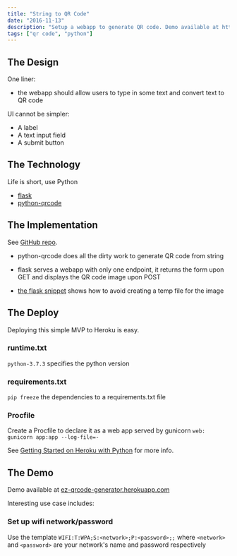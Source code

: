 ```yaml
---
title: "String to QR Code"
date: "2016-11-13"
description: "Setup a webapp to generate QR code. Demo available at https://ez-qrcode-generator.herokuapp.com/"
tags: ["qr code", "python"]
---
```


## The Design

One liner:

- the webapp should allow users to type in some text and convert text to QR code

UI cannot be simpler:

- A label
- A text input field
- A submit button

## The Technology

Life is short, use Python

- [flask](http://flask.pocoo.org)
- [python-qrcode](https://github.com/lincolnloop/python-qrcode)

## The Implementation

See [GitHub repo](https://github.com/zehengl/ez-qrcode-generator).

- python-qrcode does all the dirty work to generate QR code from string

- flask serves a webapp with only one endpoint, it returns the form upon GET and displays the QR code image upon POST

- [the flask snippet](http://flask.pocoo.org/snippets/32/) shows how to avoid creating a temp file for the image

## The Deploy

Deploying this simple MVP to Heroku is easy.

### runtime.txt

`python-3.7.3` specifies the python version

### requirements.txt

`pip freeze` the dependencies to a requirements.txt file

### Procfile

Create a Procfile to declare it as a web app served by gunicorn `web: gunicorn app:app --log-file=-`

See [Getting Started on Heroku with Python](https://devcenter.heroku.com/articles/getting-started-with-python#introduction) for more info.

## The Demo

Demo available at [ez-qrcode-generator.herokuapp.com](https://ez-qrcode-generator.herokuapp.com/)

Interesting use case includes:

### Set up wifi network/password

Use the template `WIFI:T:WPA;S:<network>;P:<password>;;` where `<network>` and `<password>` are your network's name and password respectively

